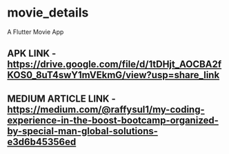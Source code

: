 # movie_details

A Flutter Movie App

## APK LINK - https://drive.google.com/file/d/1tDHjt_AOCBA2fKOS0_8uT4swY1mVEkmG/view?usp=share_link

## MEDIUM ARTICLE LINK - https://medium.com/@raffysul1/my-coding-experience-in-the-boost-bootcamp-organized-by-special-man-global-solutions-e3d6b45356ed


